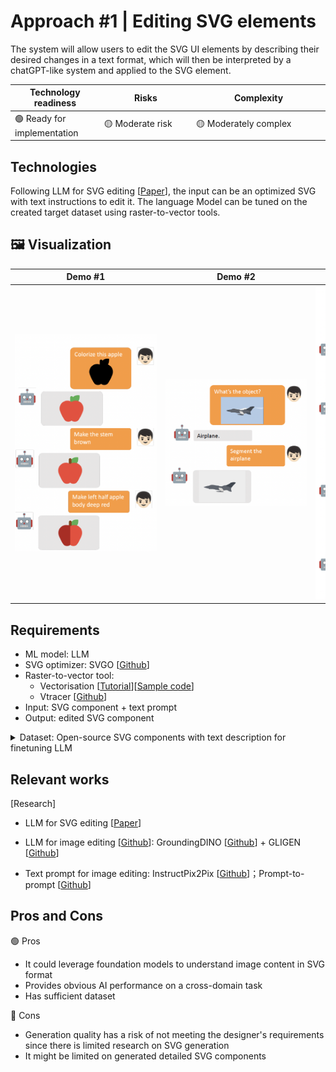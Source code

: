 # Approach #1 | Editing SVG elements
    
The system will allow users to edit the SVG UI elements by describing their desired changes in a text format, which will then be interpreted by a chatGPT-like system and applied to the SVG element.

| Technology readiness | Risks | Complexity |
| ----- | ----- | ---------- |
| 🟢 Ready for implementation | <div style="width: 100pt"> 🟡 Moderate risk | <div style="width: 150pt"> 🟡 Moderately complex |


## Technologies

Following LLM for SVG editing [[Paper](references/research_papers/LLM_for_SVG_Editing.pdf)], the input can be an optimized SVG with text instructions to edit it. The language Model can be tuned on the created target dataset using raster-to-vector tools. 

##  🖼️ Visualization

| Demo #1 | Demo #2 | Demo #3 |
| --- | --- | --- |
| <div style="width: 170pt"> ![SVGEditDemo1.png](reports/figures/SVGEditDemo1.png) | <div style="width: 170pt"> ![SVGEditDemo2.png](reports/figures/SVGEditDemo2.png) | <div style="width: 170pt"> ![SVGEditDemo3.png](reports/figures/SVGEditDemo3.png) |

## Requirements

- ML model: LLM
- SVG optimizer: SVGO [[Github](https://github.com/svg/svgo)]
- Raster-to-vector tool:
    - Vectorisation [[Tutorial](https://blog.thea.codes/raster-vectorization-with-python/)][[Sample code](https://gist.github.com/theacodes/2e13e4e05700279734ca4b34df370adb)]
    - Vtracer [[Github](https://github.com/visioncortex/vtracer)]
- Input: SVG component + text prompt
- Output: edited SVG component
<details>
<summary>Dataset: Open-source SVG components with text description for finetuning LLM</summary>

- Iconify: >150,000 open source SVG icons [[Website](https://iconify.design/)] [[Description](https://iconify.design/docs/icons/icon-data.html)] [[Figma Plug-in](https://www.figma.com/community/plugin/735098390272716381/Iconify)] [[Figma Plug-in Github](https://github.com/iconify/iconify-figma)]
    
- FIGR-8: containing **17,375 classes** of **1,548,256 images** representing pictograms, ideograms, icons, emoticons or object or conception depictions (*with both png and svg format*) [[Github](https://github.com/marcdemers/FIGR-8)]
    
    ![dataset_explanation.png](reports/figures/dataset_explanation.png)
    
- SVG Repo: with 500,000+ open-licensed SVG vector and icons [[Website](https://www.svgrepo.com/)]
            
</details>

## Relevant works

[Research]

- LLM for SVG editing [[Paper](references/research_papers/LLM_for_SVG_Editing.pdf)]

- LLM for image editing [[Github](https://github.com/IDEA-Research/GroundingDINO/blob/main/demo/image_editing_with_groundingdino_gligen.ipynb)]: GroundingDINO [[Github](https://github.com/IDEA-Research/GroundingDINO)] + GLIGEN [[Github](https://github.com/gligen/GLIGEN)]

- Text prompt for image editing: InstructPix2Pix [[Github](https://github.com/timothybrooks/instruct-pix2pix)]；Prompt-to-prompt [[Github](https://github.com/google/prompt-to-prompt/)]

## Pros and Cons

🟢 Pros

- It could leverage foundation models to understand image content in SVG format
- Provides obvious AI performance on a cross-domain task
- Has sufficient dataset

🔴 Cons

- Generation quality has a risk of not meeting the designer's requirements since there is limited research on SVG generation
- It might be limited on generated detailed SVG components
